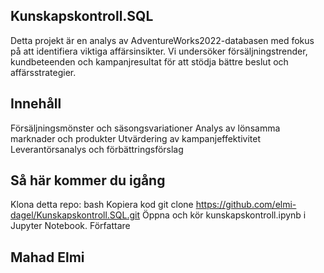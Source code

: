 ## Kunskapskontroll.SQL
Detta projekt är en analys av AdventureWorks2022-databasen med fokus på att identifiera viktiga affärsinsikter. Vi undersöker försäljningstrender, kundbeteenden och kampanjresultat för att stödja bättre beslut och affärsstrategier.

## Innehåll
Försäljningsmönster och säsongsvariationer
Analys av lönsamma marknader och produkter
Utvärdering av kampanjeffektivitet
Leverantörsanalys och förbättringsförslag
## Så här kommer du igång
Klona detta repo:
bash
Kopiera kod
git clone https://github.com/elmi-dagel/Kunskapskontroll.SQL.git
Öppna och kör kunskapskontroll.ipynb i Jupyter Notebook.
Författare
## Mahad Elmi
